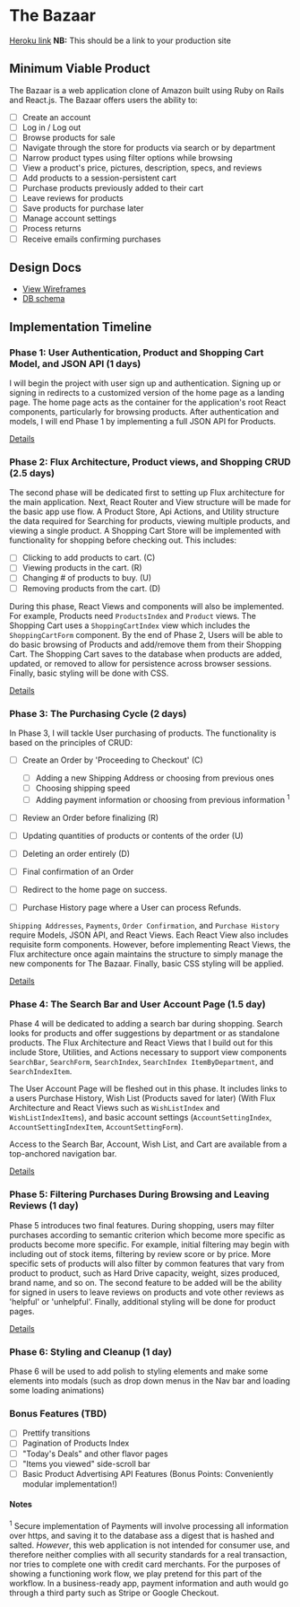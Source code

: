 # The Bazaar

[Heroku link][heroku] **NB:** This should be a link to your production site

[heroku]: http://the-bazaar.herokuapp.com

## Minimum Viable Product

The Bazaar is a web application clone of Amazon built using Ruby on Rails and
React.js. The Bazaar offers users the ability to:

<!-- This is a Markdown checklist. Use it to keep track of your progress! -->

- [ ] Create an account
- [ ] Log in / Log out
- [ ] Browse products for sale
- [ ] Navigate through the store for products via search or by department
- [ ] Narrow product types using filter options while browsing
- [ ] View a product's price, pictures, description, specs, and reviews
- [ ] Add products to a session-persistent cart
- [ ] Purchase products previously added to their cart
- [ ] Leave reviews for products
- [ ] Save products for purchase later
- [ ] Manage account settings
- [ ] Process returns
- [ ] Receive emails confirming purchases

## Design Docs
* [View Wireframes][view]
* [DB schema][schema]

[view]: ./docs/views.md
[schema]: ./docs/schema.md

## Implementation Timeline

### Phase 1: User Authentication, Product and Shopping Cart Model, and JSON API (1 days)

I will begin the project with user sign up and authentication. Signing up or signing in redirects to a customized version of the home page as a landing page. The home page acts as the container for the application's root React components, particularly for browsing products. After authentication and models, I will end Phase 1 by implementing a full JSON API for Products.

[Details][phase-one]

### Phase 2: Flux Architecture, Product views, and Shopping CRUD (2.5 days)

The second phase will be dedicated first to setting up Flux architecture for the main application. Next, React Router and View structure will be made for the basic app use flow. A Product Store, Api Actions, and Utility structure the data required for Searching for products, viewing multiple products, and viewing a single product. A Shopping Cart Store will be implemented with functionality for shopping before checking out. This includes:

  - [ ] Clicking to add products to cart.         (C)
  - [ ] Viewing products in the cart.             (R)
  - [ ] Changing # of products to buy.            (U)
  - [ ] Removing products from the cart.          (D)

During this phase, React Views and components will also be implemented. For example, Products need `ProductsIndex` and `Product` views. The Shopping Cart uses a `ShoppingCartIndex` view which includes the `ShoppingCartForm` component. By the end of Phase 2, Users will be able to do basic browsing of Products and add/remove them from their Shopping Cart. The Shopping Cart saves to the database when products are added, updated, or removed to allow for persistence across browser sessions. Finally, basic styling will be done with CSS.

[Details][phase-two]

### Phase 3: The Purchasing Cycle (2 days)

In Phase 3, I will tackle User purchasing of products. The functionality is based on the principles of CRUD:

  - [ ] Create an Order by 'Proceeding to Checkout'              (C)
    - [ ] Adding a new Shipping Address or choosing from previous ones
    - [ ] Choosing shipping speed
    - [ ] Adding payment information or choosing from previous information <sup>1</sup>

  - [ ] Review an Order before finalizing                        (R)
  - [ ] Updating quantities of products or contents of the order (U)
  - [ ] Deleting an order entirely                               (D)
  - [ ] Final confirmation of an Order
  - [ ] Redirect to the home page on success.

  - [ ] Purchase History page where a User can process Refunds.

  `Shipping Addresses`, `Payments`, `Order Confirmation`, and `Purchase History` require Models, JSON API, and React Views. Each React View also includes requisite form components. However, before implementing React Views, the Flux architecture once again maintains the structure to simply manage the new components for The Bazaar. Finally, basic CSS styling will be applied.

[Details][phase-three]

### Phase 4: The Search Bar and User Account Page (1.5 day)

Phase 4 will be dedicated to adding a search bar during shopping. Search looks for products and offer suggestions by department or as standalone products. The Flux Architecture and React Views that I build out for this include Store, Utilities, and Actions necessary to support view components `SearchBar`, `SearchForm`, `SearchIndex`, `SearchIndex ItemByDepartment`, and `SearchIndexItem`.

The User Account Page will be fleshed out in this phase. It includes links to a users Purchase History, Wish List (Products saved for later) (With Flux Architecture and React Views such as `WishListIndex` and `WishListIndexItems`), and basic account settings (`AccountSettingIndex`, `AccountSettingIndexItem`, `AccountSettingForm`).

Access to the Search Bar, Account, Wish List, and Cart are available from a top-anchored navigation bar.

[Details][phase-four]

### Phase 5: Filtering Purchases During Browsing and Leaving Reviews (1 day)

Phase 5 introduces two final features. During shopping, users may filter purchases according to semantic criterion which become more specific as products become more specific. For example, initial filtering may begin with including out of stock items, filtering by review score or by price. More specific sets of products will also filter by common features that vary from product to product, such as Hard Drive capacity, weight, sizes produced, brand name, and so on. The second feature to be added will be the ability for signed in users to leave reviews on products and vote other reviews as 'helpful' or 'unhelpful'. Finally, additional styling will be done for product pages.

[Details][phase-five]

### Phase 6: Styling and Cleanup (1 day)

Phase 6 will be used to add polish to styling elements and make some elements into modals (such as drop down menus in the Nav bar and loading some loading animations)

### Bonus Features (TBD)
- [ ] Prettify transitions
- [ ] Pagination of Products Index
- [ ] "Today's Deals" and other flavor pages
- [ ] "Items you viewed" side-scroll bar
- [ ] Basic Product Advertising API Features (Bonus Points: Conveniently modular implementation!)

[phase-one]: ./docs/phases/phase1.md
[phase-two]: ./docs/phases/phase2.md
[phase-three]: ./docs/phases/phase3.md
[phase-four]: ./docs/phases/phase4.md
[phase-five]: ./docs/phases/phase5.md


#### Notes

<sup>1</sup> Secure implementation of Payments will involve processing all information over https, and saving it to the database ass a digest that is hashed and salted. *However*, this web application is not intended for consumer use, and therefore neither complies with all security standards for a real transaction, nor tries to complete one with credit card merchants. For the purposes of showing a functioning work flow, we play pretend for this part of the workflow. In a business-ready app, payment information and auth would go through a third party such as Stripe or Google Checkout.
